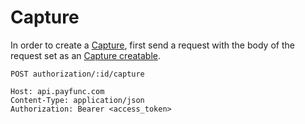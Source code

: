 # Capture

In order to create a [Capture](../merchants-reference/capture.html), first send a request with the body of the request set as an [Capture creatable](../merchants-reference/capture.html#creatable).

``` {1}
POST authorization/:id/capture

Host: api.payfunc.com
Content-Type: application/json
Authorization: Bearer <access_token>
```
